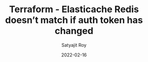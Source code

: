 ---
layout: post
title:  Terraform - Elasticache Redis doesn’t match if auth token has changed
author: Satyajit Roy
date: 2022-02-16
image: '/assets/uploads/01-terraform-redis.png'
redirect_to: 'https://awstip.com/terraform-why-you-keep-saying-that-you-will-recreate-my-elasticache-cluster-ae690937488b/'
toc: true
---